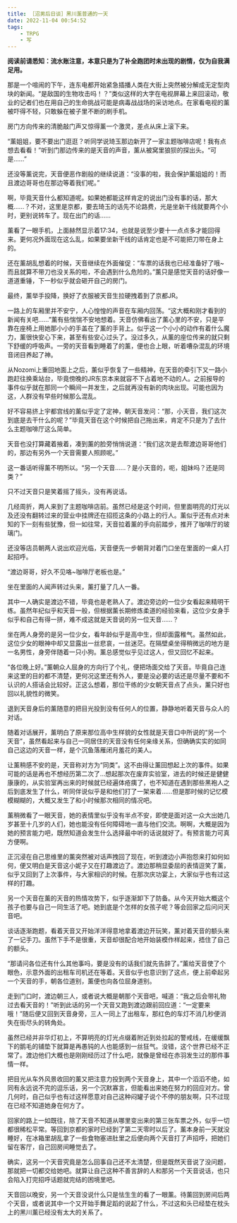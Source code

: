 ```yaml
---
title: ［沼男后日谈］黑川薰普通的一天
date: 2022-11-04 00:54:52
tags:
    - TRPG
    - 写
---
```


**阅读前请悉知：流水账注意，本意只是为了补全跑团时未出现的剧情，仅为自我满足用。**

那是一个喧闹的下午，连东电都开始紧急插播人类在大街上突然被分解成无定型肉块的新闻。“是敌国的生物攻击吗！？”类似这样的大字在电视屏幕上来回滚动，敬业的记者们也在用自己的生命挑战可能是病毒战战场的采访地点。在家看电视的薰被吓得不轻，只敢躲在被子里不断的刷手机。
<!-- more -->
房门方向传来的清脆敲门声又惊得薰一个激灵，差点从床上滚下来。

“薰姐姐，要不要出门逛逛？听同学说琦玉那边新开了一家主题咖啡店呢！我有点想去看看！”听到门那边传来的是天音的声音，薰从被窝里狼狈的探出头。“可是……”

还没等薰说完，天音便恶作剧般的继续说道：“没事的啦，我会保护薰姐姐的！而且渡边哥哥也在那边等着我们呢。”

啊，毕竟天音什么都知道呢。如果她都能这样肯定的说出门没有事的话，那大概……？不对，这里是京都，要去琦玉的话先不论路费，光是坐新干线就要两个小时，更别说转车了。现在出门的话……

薰看了一眼手机，上面赫然显示着17:34，也就是说至少要十一点点多才能回得来。更何况外面现在这么乱，如果要坐新干线的话肯定也是不可能把刀带在身上的。

还在薰胡乱想着的时候，天音继续在外面催促：“车票的话我也已经准备好了哦~而且就算不带刀也没关系的啦，不会遇到什么危险的。”薰只是感觉天音的话好像一道道重锤，下一秒似乎就会砸开自己的房门。

最终，薰举手投降，换好了衣服被天音生拉硬拽着到了京都JR。

一路上的车厢里并不安宁，人心惶惶的声音在车厢内回荡。“这大概和刚才看到的新闻有关吧……”薰有些惴惴不安地想着。天音仿佛看出了薰心里的不安，只是平靠在座椅上用她那小小的手盖在了薰的手背上。似乎这一个小小的动作有着什么魔力，薰很快安心下来，甚至有些安心过头了。没过多久，从薰的座位传来的就只剩下舒缓的呼吸声。一旁的天音看到睡着了的薰，便也合上眼，听着嘈杂混乱的环境音闭目养起了神。

从Nozomi上重回地面上之后，薰似乎恢复了一些精神，在天音的牵引下又一路小跑赶往换乘站台，毕竟傍晚的JR东京本来就容不下占着地不动的人。之前报导的事件似乎就在那同一个瞬间一并发生，之后就再没有新的肉块出现。可能也因为这，人群没有早些时候那么混乱。

好不容易挤上宇都宫线的薰似乎定了定神，朝天音发问：“那，小天音，我们这次到底是去干什么的呢？”毕竟天音在这个时候把自己拖出来，肯定不只是为了去什么主题咖啡厅这么简单。

天音也没打算藏着掖着，凑到薰的脸旁悄悄说道：“我们这次是去帮渡边哥哥他们的，那边有另外一个天音需要人照顾呢。”

这一番话听得薰不明所以。“另一个天音……？是小天音的，呃，姐妹吗？还是同类？”

只不过天音只是笑着摇了摇头，没有再说话。

几经周折，两人来到了主题咖啡店前。虽然已经是这个时间，但里面明亮的灯光以及还没有翻转过来的营业中挂牌还在招揽这条的小路上的行人。薰似乎还有点对未知的下一刻有些犹豫，但一如往常，天音拉着薰的手向前踏步，推开了咖啡厅的玻璃门。

还没等店员朝两人说出欢迎光临，天音便先一步朝背对着门口坐在里面的一桌人打起招呼。

“渡边哥哥，好久不见咯~咖啡厅老板也是。”

坐在里面的人闻声转过头来，薰打量了几人一番。

其中一人确实是渡边不错，毕竟也是老熟人了。渡边旁边的一位少女看起来精明干练。虽然年纪似乎和天音一般，但根据薰长期修炼柔道的经验来看，这位少女身手似乎和自己有得一拼，难不成这就是天音说的另一位天音……？

坐在两人身旁的是另一位少女，看年龄似乎是高中生，但却面露稚气。虽然如此，这位少女的眼神中却又显露出一丝悲哀，一丝迷茫。在隔壁桌坐得稍微远的地方是一名男性，身旁伴随着一只小狗。薰总感觉似乎见过这人，但又回忆不起来。

“各位晚上好。”薰朝众人屈身的方向行了个礼，便把场面交给了天音。毕竟自己连来这里的目的都不清楚，更何况这里还有外人，要是没必要的话还是尽量不要和不认识的人搭话会比较好。正这么想着，那位干练的少女朝天音点了点头，薰只好也回以礼貌性的微笑。

退到天音身后的薰随意的把目光投到没有任何人的位置，静静地听着天音与众人的对话。

随着对话展开，薰明白了原来那位高中生样貌的女性就是天音口中所说的“另一个天音”，虽然看起来与自己一同居住的天音没有任何亲缘关系，但确确实实的如同自己这边的天音一样，是个沉鱼落雁闭月羞花的美人。

让薰稍感不安的是，天音称对方为“同类”。这不由得让薰回想起上次的事件。如果可能的话是再也不想经历第二次了…想起那次在废弃实验室，进去的时候还是健健康康的，从实验室再出来的时候就已经遍体疮痍了，也不知道在遇到那些黑袍人之后到底发生了什么，听同伴说似乎是和他们打了一架来着……但是那时候的记忆模模糊糊的，大概又发生了和小时候那次相同的情况吧。

薰稍微看了一眼天音，她的表情里似乎没有半点不安，即使是面对这一众大出她几岁甚至十几岁的人们，她也能没有任何障碍地一直与他们交流。啊啊，大概是因为她的预言能力吧，既然知道会发生什么选择最中听的话说就好了。有预言能力可真方便啊。

正沉浸在自己思维里的薰突然被对话声拽回了现在，听到渡边小声抱怨来打如何如何，便又明白是天音这小妮子又在打趣渡边了。渡边那稍显委屈的表情逗笑了薰，似乎又回到了上次事件，与大家相识的时候。在那次庆功宴上，大家似乎也有过这样的打趣。

另一个天音在薰的天音的热情攻势下，似乎逐渐卸下了防备。从今天开始大概这个孩子也要与自己一同生活了吧。她到底是个怎样的女孩子呢？等会回家之后问问天音吧。

谈话逐渐跑题，看着天音又开始洋洋得意地拿着渡边开玩笑，薰对着天音的额头来了一记手刀。虽然下手不是很重，天音却很配合地开始装模作样起来，捂住了自己的额头。

“那请问各位还有什么其他事吗，要是没有的话我们就先告辞了。”薰给天音使了个眼色，示意外面的出租车司机还在等着。天音似乎也意识到了这点，便上前牵起另一个天音的手，朝各位道别，薰便也向各位屈身道别。

走到门口时，渡边朝三人，或者说大概是朝那个天音吧，喊道：“我之后会带礼物过去看天音的！”听到此话的另一个天音又跑到渡边跟前回应道：“一定要来哦！”随后便又回到天音身旁，三人一同上了出租车，那红色的车灯不消几秒便消失在街尽头的转角处。

虽然已经并非华灯初上，不算明亮的灯光点缀着附近到处拉起的警戒线，在缓缓飘下的鹅毛的铺垫下就算是再愚钝的人也能感到一丝狂气。没错，这个世界已经不正常了。渡边他们大概也是刚刚经历过了什么吧，就像是曾经在赤羽发生过的那件事情一样。

把目光从车外风景收回的薰又把注意力投到两个天音身上，其中一个滔滔不绝，如同有永远说不完的逗乐话，另一个沉默寡言，但能看出来她在努力的回应对方。曾几何时，自己似乎也有过这样愿意对自己这种闷罐子说个不停的朋友啊，只不过现在已经不知道她身在何方了。

回家的路上一如既往，除了天音不知道从哪里变出来的第三张车票之外，似乎一切都很稀松平常。等回到京都的家时已经到了第二天零时以后了。薰本身前一天就没睡好，在冰箱里胡乱拿了一些食物塞进肚里之后便向两个天音打了声招呼，把她们留在客厅，自己回房间睡觉去了。

确实，这另一个天音究竟是怎么回事自己还不太清楚，但是既然天音说了没问题，那就把一切都交给她吧。就算让自己这种不善言辞的人和那另一个天音说话，也只会陷入打完招呼话题就完结的困境里吧。

天音回以晚安，另一个天音没说什么只是怯生生的看了一眼薰。待薰回到房间后两个天音，或者说其中一个又开始手舞足蹈的说起了什么，不过这和头已经垫在枕头上的黑川薰已经没有太大的关系了。
